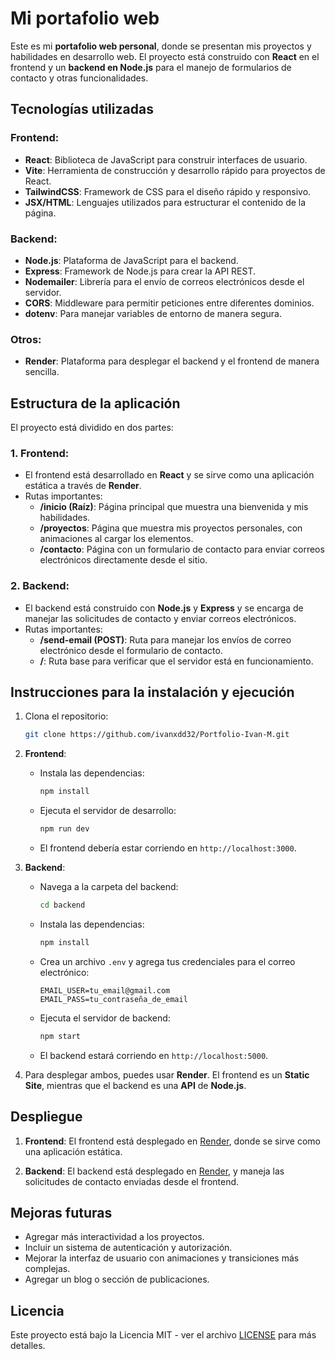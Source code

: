 # Mi portafolio web

Este es mi **portafolio web personal**, donde se presentan mis proyectos y habilidades en desarrollo web. El proyecto está construido con **React** en el frontend y un **backend en Node.js** para el manejo de formularios de contacto y otras funcionalidades.

## Tecnologías utilizadas

### Frontend:

- **React**: Biblioteca de JavaScript para construir interfaces de usuario.
- **Vite**: Herramienta de construcción y desarrollo rápido para proyectos de React.
- **TailwindCSS**: Framework de CSS para el diseño rápido y responsivo.
- **JSX/HTML**: Lenguajes utilizados para estructurar el contenido de la página.

### Backend:

- **Node.js**: Plataforma de JavaScript para el backend.
- **Express**: Framework de Node.js para crear la API REST.
- **Nodemailer**: Librería para el envío de correos electrónicos desde el servidor.
- **CORS**: Middleware para permitir peticiones entre diferentes dominios.
- **dotenv**: Para manejar variables de entorno de manera segura.

### Otros:

- **Render**: Plataforma para desplegar el backend y el frontend de manera sencilla.

## Estructura de la aplicación

El proyecto está dividido en dos partes:

### 1. **Frontend**:

- El frontend está desarrollado en **React** y se sirve como una aplicación estática a través de **Render**.
- Rutas importantes:
  - **/inicio (Raíz)**: Página principal que muestra una bienvenida y mis habilidades.
  - **/proyectos**: Página que muestra mis proyectos personales, con animaciones al cargar los elementos.
  - **/contacto**: Página con un formulario de contacto para enviar correos electrónicos directamente desde el sitio.

### 2. **Backend**:

- El backend está construido con **Node.js** y **Express** y se encarga de manejar las solicitudes de contacto y enviar correos electrónicos.
- Rutas importantes:
  - **/send-email (POST)**: Ruta para manejar los envíos de correo electrónico desde el formulario de contacto.
  - **/**: Ruta base para verificar que el servidor está en funcionamiento.

## Instrucciones para la instalación y ejecución

1. Clona el repositorio:

   ```bash
   git clone https://github.com/ivanxdd32/Portfolio-Ivan-M.git

   ```

2. **Frontend**:

   - Instala las dependencias:

     ```bash
     npm install
     ```

   - Ejecuta el servidor de desarrollo:

     ```bash
     npm run dev
     ```

   - El frontend debería estar corriendo en `http://localhost:3000`.

3. **Backend**:

   - Navega a la carpeta del backend:

     ```bash
     cd backend
     ```

   - Instala las dependencias:

     ```bash
     npm install
     ```

   - Crea un archivo `.env` y agrega tus credenciales para el correo electrónico:

     ```env
     EMAIL_USER=tu_email@gmail.com
     EMAIL_PASS=tu_contraseña_de_email
     ```

   - Ejecuta el servidor de backend:

     ```bash
     npm start
     ```

   - El backend estará corriendo en `http://localhost:5000`.

4. Para desplegar ambos, puedes usar **Render**. El frontend es un **Static Site**, mientras que el backend es una **API** de **Node.js**.

## Despliegue

1. **Frontend**: El frontend está desplegado en [Render](https://portfolio-ivan-m.onrender.com), donde se sirve como una aplicación estática.

2. **Backend**: El backend está desplegado en [Render](https://portfolio-ivan-m-bc.onrender.com), y maneja las solicitudes de contacto enviadas desde el frontend.

## Mejoras futuras

- Agregar más interactividad a los proyectos.
- Incluir un sistema de autenticación y autorización.
- Mejorar la interfaz de usuario con animaciones y transiciones más complejas.
- Agregar un blog o sección de publicaciones.

## Licencia

Este proyecto está bajo la Licencia MIT - ver el archivo [LICENSE](LICENSE) para más detalles.
